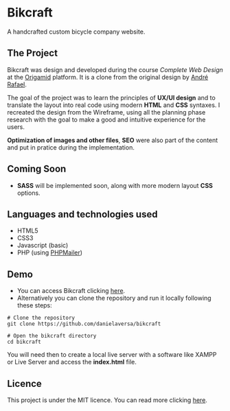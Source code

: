 # Bikcraft
A handcrafted custom bicycle company website.

## The Project
Bikcraft was design and developed during the course *Complete Web Design* at the [Origamid](https://www.origamid.com/) platform. It is a clone from the original design by [André Rafael](https://github.com/origamid).

The goal of the project was to learn the principles of **UX/UI design** and to translate the layout into real code using modern **HTML** and **CSS** syntaxes. I recreated the design from the Wireframe, using all the planning phase research with the goal to make a good and intuitive experience for the users.

**Optimization of images and other files**, **SEO** were also part of the content and put in pratice during the implementation.

## Coming Soon
- **SASS** will be implemented soon, along with more modern layout **CSS** options.

## Languages and technologies used
- HTML5
- CSS3
- Javascript (basic)
- PHP (using [PHPMailer](https://github.com/PHPMailer/PHPMailer))
  
## Demo
- You can access Bikcraft clicking [here](https://bikcraft.daniaversa.dev).
- Alternatively you can clone the repository and run it locally following these steps:
```
# Clone the repository
git clone https://github.com/danielaversa/bikcraft

# Open the bikcraft directory
cd bikcraft
```
You will need then to create a local live server with a software like XAMPP or Live Server and access the **index.html** file.

## Licence

This project is under the MIT licence. You can read more clicking [here](https://github.com/danielaversa/bikcraft/blob/main/LICENSE). 